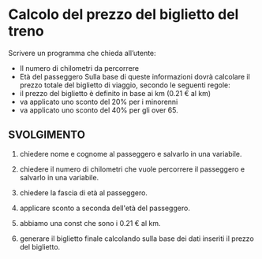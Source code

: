 Calcolo del prezzo del biglietto del treno
===
Scrivere un programma che chieda all’utente:
- Il numero di chilometri da percorrere
- Età del passeggero
Sulla base di queste informazioni dovrà calcolare il prezzo totale del biglietto di viaggio, secondo le seguenti regole:
- il prezzo del biglietto è definito in base ai km (0.21 € al km)
- va applicato uno sconto del 20% per i minorenni
- va applicato uno sconto del 40% per gli over 65.

## SVOLGIMENTO
1. chiedere nome e cognome al passeggero e salvarlo in una variabile.

2. chiedere il numero di chilometri che vuole percorrere il passeggero e salvarlo in una variabile.

3. chiedere la fascia di età al passeggero.

4. applicare sconto a seconda dell'età del passeggero.

5. abbiamo una const che sono i 0.21 € al km.

6. generare il biglietto finale calcolando sulla base dei dati inseriti il prezzo del biglietto.